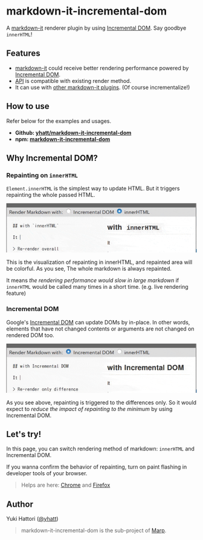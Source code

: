 # markdown-it-incremental-dom

A [markdown-it](https://github.com/markdown-it/markdown-it) renderer plugin by using [Incremental DOM](https://github.com/google/incremental-dom). Say goodbye `innerHTML`!

## Features

- [markdown-it](https://github.com/markdown-it/markdown-it) could receive better rendering performance powered by [Incremental DOM](https://github.com/google/incremental-dom).
- [API](https://github.com/yhatt/markdown-it-incremental-dom/blob/master/README.md#usage) is compatible with existing render method.
- It can use with [other markdown-it plugins](https://www.npmjs.com/browse/keyword/markdown-it-plugin). (Of course incrementalize!)

## How to use

Refer below for the examples and usages.

- **Github: [yhatt/markdown-it-incremental-dom](https://github.com/yhatt/markdown-it-incremental-dom)**
- **npm: [markdown-it-incremental-dom](https://www.npmjs.com/package/markdown-it-incremental-dom)**

## Why Incremental DOM?

### Repainting on `innerHTML`

`Element.innerHTML` is the simplest way to update HTML. But it triggers repainting the whole passed HTML.

![Screen cast of repainting in innerHTML](./images/repainting-innerhtml.gif)

This is the visualization of repainting in innerHTML, and repainted area will be colorful. As you see, The whole markdown is always repainted.

It means _the rendering performance would slow in large markdown_ if `innerHTML` would be called many times in a short time. (e.g. live rendering feature)

### Incremental DOM

Google's [Incremental DOM](https://github.com/google/incremental-dom) can update DOMs by in-place. In other words, elements that have not changed contents or arguments are not changed on rendered DOM too.

![Screen cast of repainting in innerHTML](./images/repainting-incremental-dom.gif)

As you see above, repainting is triggered to the differences only. So it would expect to _reduce the impact of repainting to the minimum_ by using Incremental DOM.

## Let's try!

In this page, you can switch rendering method of markdown: `innerHTML` and Incremental DOM.

If you wanna confirm the behavior of repainting, turn on paint flashing in developer tools of your browser.

> Helps are here: [Chrome](https://developers.google.com/web/fundamentals/performance/rendering/simplify-paint-complexity-and-reduce-paint-areas#chrome_devtools) and [Firefox](https://developer.mozilla.org/en-US/docs/Tools/Paint_Flashing_Tool)

## Author

Yuki Hattori ([@yhatt](https://github.com/yhatt/))

> markdown-it-incremental-dom is the sub-project of [Marp](https://github.com/yhatt/marp/).
